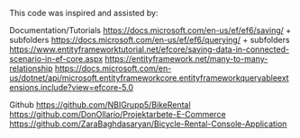 This code was inspired and assisted by:

Documentation/Tutorials
https://docs.microsoft.com/en-us/ef/ef6/saving/ + subfolders
https://docs.microsoft.com/en-us/ef/ef6/querying/ + subfolders
https://www.entityframeworktutorial.net/efcore/saving-data-in-connected-scenario-in-ef-core.aspx
https://entityframework.net/many-to-many-relationship 
https://docs.microsoft.com/en-us/dotnet/api/microsoft.entityframeworkcore.entityframeworkqueryableextensions.include?view=efcore-5.0


Github
https://github.com/NBIGrupp5/BikeRental
https://github.com/DonOllario/Projektarbete-E-Commerce 
https://github.com/ZaraBaghdasaryan/Bicycle-Rental-Console-Application 
